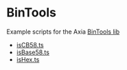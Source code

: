# BinTools

Example scripts for the Axia [BinTools lib](https://github.com/sankar-boro/axia-docs/blob/master/build/tools/axiajs/classes/utils_bintools.bintools.md)

* [isCB58.ts](./isCB58.ts)
* [isBase58.ts](./isBase58.ts)
* [isHex.ts](./isHex.ts)
